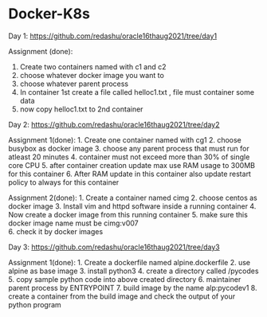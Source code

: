 # Docker-K8s

Day 1:
  https://github.com/redashu/oracle16thaug2021/tree/day1
  
Assignment (done):
  1. Create two containers named with  <yourname>c1 and <yourname>c2
  2. choose whatever docker image you want to 
  3. choose whatever parent process 
  4. In container 1st create a file called  helloc1.txt , file must container some data 
  5. now copy helloc1.txt to  2nd container

  
Day 2:
    https://github.com/redashu/oracle16thaug2021/tree/day2
  
  Assignment 1(done):
    1. Create one container named with  <yourname>cg1 
    2. choose busybox as docker image
    3. choose any parent process that must run for atleast 20 minutes 
    4. container must not exceed more than 30% of single core CPU 
    5. after container creation update max use RAM usage to 300MB for this container 
    6. After RAM update  in this container also update restart policy to always for this container
  
  Assignment 2(done):
    1. Create a container named  <yourname>cimg 
    2. choose centos as docker image
    3. Install vim and httpd software inside a running container 
    4. Now create a docker image from this running container 
    5. make sure this docker  image name must be  <yourname>cimg:v007  
    6. check it by docker images

Day 3:
  https://github.com/redashu/oracle16thaug2021/tree/day3
  
Assignment 1(done):
    1. Create a dockerfile named alpine.dockerfile 
    2. use alpine as base image 
    3. install python3 
    4. create a directory called /pycodes
    5. copy sample python code into above created directory 
    6. maintainer parent process by ENTRYPOINT 
    7. build image by the name  <yourname>alp:pycodev1 
    8. create a container from the build image and check the output of your python program
